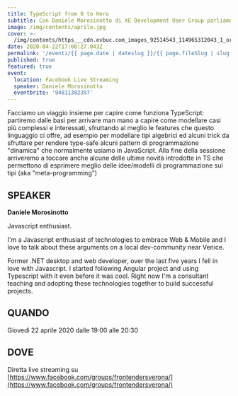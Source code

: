 ```yaml
---
title: TypeScript from 0 to Hero
subtitle: Con Daniele Morosinotto di XE Development User Group parliamo di Typescript!
image: /img/contents/aprile.jpg
cover: >-
  /img/contents/https___cdn.evbuc.com_images_92514543_114965312043_1_original.jpg
date: 2020-04-22T17:00:27.043Z
permalink: '/eventi/{{ page.date | dateslug }}/{{ page.fileSlug | slug }}/index.html'
published: true
featured: true
event:
  location: Facebook Live Streaming
  speaker: Daniele Morosinotto
  eventbrite: '94811382397'
---
```

Facciamo un viaggio insieme per capire come funziona TypeScript: partiremo dalle basi per arrivare man mano a capire come modellare casi più complessi e interessati, sfruttando al meglio le features che questo linguaggio ci offre, ad esempio per modellare tipi algebrici ed alcuni trick da sfruttare per rendere type-safe alcuni pattern di programmazione "dinamica" che normalmente usiamo in JavaScript. Alla fine della sessione arriveremo a toccare anche alcune delle ultime novità introdotte in TS che permettono di esprimere meglio delle idee/modelli di programmazione sui tipi (aka "meta-programming")

## SPEAKER

**Daniele Morosinotto**

Javascript enthusiast.

I'm a Javascript enthusiast of technologies to embrace Web & Mobile and I love to talk about these arguments on a local dev-community near Venice.

Former .NET desktop and web developer, over the last five years I fell in love with Javascript. I started following Angular project and using Typescript with it even before it was cool. Right now I'm a consultant teaching and adopting these technologies together to build successful projects.

## QUANDO

Giovedì 22 aprile 2020 dalle 19:00 alle 20:30

## DOVE

Diretta live streaming su [https://www.facebook.com/groups/frontendersverona/](https://www.facebook.com/groups/frontendersverona/)

